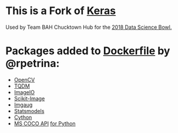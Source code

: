 ﻿# This is a Fork of [Keras](https://github.com/keras-team/keras)
Used by Team BAH Chucktown Hub for the [2018 Data Science Bowl.](https://www.kaggle.com/c/data-science-bowl-2018)

# Packages added to [Dockerfile](docker/Dockerfile) by @rpetrina:
- [OpenCV](https://opencv.org/)
- [TQDM](https://github.com/tqdm/tqdm)
- [ImageIO](https://imageio.github.io/)
- [Scikit-Image](http://scikit-image.org/)
- [Imgaug](https://github.com/aleju/imgaug)
- [Statsmodels](https://www.statsmodels.org/stable/index.html)
- [Cython](http://cython.org/)
- [MS COCO API](http://cocodataset.org/#home) [for Python](https://github.com/waleedka/coco.git)
